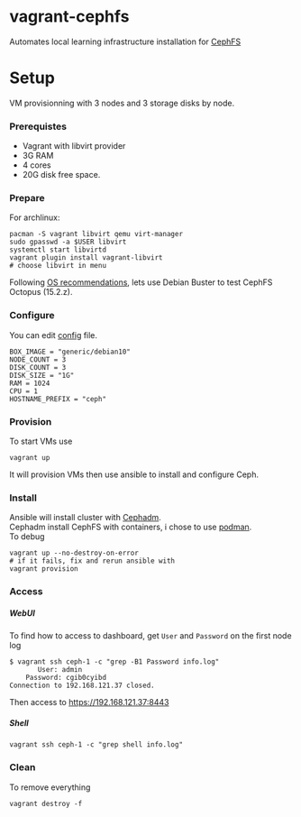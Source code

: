 # vagrant-cephfs
Automates local learning infrastructure installation for [CephFS](https://docs.ceph.com/en/latest/)

# Setup

VM provisionning with 3 nodes and 3 storage disks by node.  

### Prerequistes
- Vagrant with libvirt provider
- 3G RAM
- 4 cores
- 20G disk free space.  

### Prepare
For archlinux:  
```
pacman -S vagrant libvirt qemu virt-manager
sudo gpasswd -a $USER libvirt
systemctl start libvirtd
vagrant plugin install vagrant-libvirt
# choose libvirt in menu
```
Following [OS recommendations](https://docs.ceph.com/en/latest/start/os-recommendations/), lets use Debian Buster to test CephFS Octopus (15.2.z).  

### Configure
You can edit [config](config) file.
```
BOX_IMAGE = "generic/debian10"
NODE_COUNT = 3
DISK_COUNT = 3
DISK_SIZE = "1G"
RAM = 1024
CPU = 1
HOSTNAME_PREFIX = "ceph"
```

### Provision

To start VMs use
```
vagrant up
```
It will provision VMs then use ansible to install and configure Ceph.  

### Install

Ansible will install cluster with [Cephadm](https://docs.ceph.com/en/latest/cephadm/install/).  
Cephadm install CephFS with containers, i chose to use [podman](https://podman.io/).  
To debug  
```
vagrant up --no-destroy-on-error
# if it fails, fix and rerun ansible with
vagrant provision
```

### Access

##### WebUI
To find how to access to dashboard, get ``User`` and ``Password`` on the first node log  
```
$ vagrant ssh ceph-1 -c "grep -B1 Password info.log"
	   User: admin
	Password: cgib0cyibd
Connection to 192.168.121.37 closed.
```
Then access to https://192.168.121.37:8443

##### Shell
```
vagrant ssh ceph-1 -c "grep shell info.log"
```

### Clean
To remove everything
```
vagrant destroy -f
```
